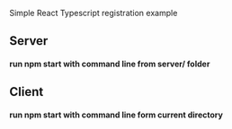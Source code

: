 Simple React Typescript registration example

## Server

#### run npm start with command line from server/ folder

## Client

#### run npm start with command line form current directory
